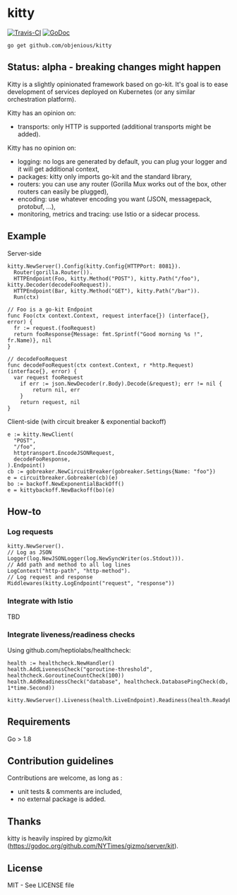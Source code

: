 # kitty
[![Travis-CI](https://travis-ci.org/objenious/kitty.svg)](https://travis-ci.org/objenious/kitty)  [![GoDoc](https://godoc.org/github.com/objenious/kitty?status.svg)](http://godoc.org/github.com/objenious/kitty)

`go get github.com/objenious/kitty`

## Status: alpha - breaking changes might happen

Kitty is a slightly opinionated framework based on go-kit.
It's goal is to ease development of services deployed on Kubernetes (or any similar orchestration platform).

Kitty has an opinion on:
* transports: only HTTP is supported (additional transports might be added).

Kitty has no opinion on:
* logging: no logs are generated by default, you can plug your logger and it will get additional context,
* packages: kitty only imports go-kit and the standard library,
* routers: you can use any router (Gorilla Mux works out of the box, other routers can easily be plugged),
* encoding: use whatever encoding you want (JSON, messagepack, protobuf, ...),
* monitoring, metrics and tracing: use Istio or a sidecar process.

## Example

Server-side
```
kitty.NewServer().Config(kitty.Config{HTTPPort: 8081}).
  Router(gorilla.Router()).
  HTTPEndpoint(Foo, kitty.Method("POST"), kitty.Path("/foo"), kitty.Decoder(decodeFooRequest)).
  HTTPEndpoint(Bar, kitty.Method("GET"), kitty.Path("/bar")).
  Run(ctx)

// Foo is a go-kit Endpoint
func Foo(ctx context.Context, request interface{}) (interface{}, error) {
  fr := request.(fooRequest)
  return fooResponse{Message: fmt.Sprintf("Good morning %s !", fr.Name)}, nil
}

// decodeFooRequest
func decodeFooRequest(ctx context.Context, r *http.Request) (interface{}, error) {
  var request fooRequest
	if err := json.NewDecoder(r.Body).Decode(&request); err != nil {
		return nil, err
	}
	return request, nil
}
```

Client-side (with circuit breaker & exponential backoff)
```
e := kitty.NewClient(
  "POST",
  "/foo",
  httptransport.EncodeJSONRequest,
  decodeFooResponse,
).Endpoint()
cb := gobreaker.NewCircuitBreaker(gobreaker.Settings{Name: "foo"})
e = circuitbreaker.Gobreaker(cb)(e)
bo := backoff.NewExponentialBackOff()
e = kittybackoff.NewBackoff(bo)(e)

```

## How-to

### Log requests

```
kitty.NewServer().
// Log as JSON
Logger(log.NewJSONLogger(log.NewSyncWriter(os.Stdout))).
// Add path and method to all log lines
LogContext("http-path", "http-method").
// Log request and response
Middlewares(kitty.LogEndpoint("request", "response"))
```

### Integrate with Istio

TBD

### Integrate liveness/readiness checks

Using github.com/heptiolabs/healthcheck:
```
health := healthcheck.NewHandler()
health.AddLivenessCheck("goroutine-threshold", healthcheck.GoroutineCountCheck(100))
health.AddReadinessCheck("database", healthcheck.DatabasePingCheck(db, 1*time.Second))

kitty.NewServer().Liveness(health.LiveEndpoint).Readiness(health.ReadyEndpoint)
```

## Requirements

Go > 1.8

## Contribution guidelines

Contributions are welcome, as long as :
* unit tests & comments are included,
* no external package is added.

## Thanks

kitty is heavily inspired by gizmo/kit (https://godoc.org/github.com/NYTimes/gizmo/server/kit).

## License

MIT - See LICENSE file

